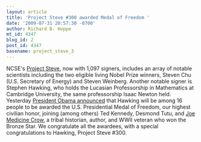 ```yaml
---
layout: article
title: 'Project Steve #300 awarded Medal of Freedom '
date: '2009-07-31 20:57:30 -0700'
author: Richard B. Hoppe
mt_id: 4347
blog_id: 2
post_id: 4347
basename: project_steve_3
---
```

NCSE's [Project Steve](http://ncseweb.org/taking-action/project-steve), now with 1,097 signers, includes an array of notable scientists including the two eligible living Nobel Prize winners, Steven Chu (U.S. Secretary of Energy) and Steven Weinberg.  Another notable signer is Stephen Hawking, who holds the Lucasian Professorship in Mathematics at Cambridge University, the same professorship Isaac Newton held.  Yesterday [President Obama announced](http://www.timesonline.co.uk/tol/news/world/us_and_americas/article6734162.ece) that Hawking will be among 16 people to be awarded the U.S. Presidential Medal of Freedom, our highest civilian honor, joining (among others) Ted Kennedy, Desmond Tutu, and [Joe Medicine Crow](http://billingsgazette.com/news/state-and-regional/montana/article_911f356c-7d5f-11de-8132-001cc4c002e0.html), a tribal historian, author, and WWII veteran who won the Bronze Star.  We congratulate all the awardees, with a special congratulations to Hawking, Project Steve #300.

